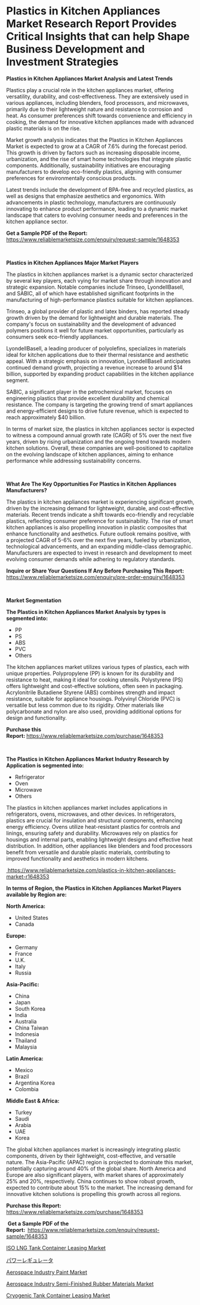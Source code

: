 <p><h1>Plastics in Kitchen Appliances Market Research Report Provides Critical Insights that can help Shape Business Development and Investment Strategies</h1></p><p><strong>Plastics in Kitchen Appliances Market Analysis and Latest Trends</strong></p>
<p><p>Plastics play a crucial role in the kitchen appliances market, offering versatility, durability, and cost-effectiveness. They are extensively used in various appliances, including blenders, food processors, and microwaves, primarily due to their lightweight nature and resistance to corrosion and heat. As consumer preferences shift towards convenience and efficiency in cooking, the demand for innovative kitchen appliances made with advanced plastic materials is on the rise.</p><p>Market growth analysis indicates that the Plastics in Kitchen Appliances Market is expected to grow at a CAGR of 7.6% during the forecast period. This growth is driven by factors such as increasing disposable income, urbanization, and the rise of smart home technologies that integrate plastic components. Additionally, sustainability initiatives are encouraging manufacturers to develop eco-friendly plastics, aligning with consumer preferences for environmentally conscious products.</p><p>Latest trends include the development of BPA-free and recycled plastics, as well as designs that emphasize aesthetics and ergonomics. With advancements in plastic technology, manufacturers are continuously innovating to enhance product performance, leading to a dynamic market landscape that caters to evolving consumer needs and preferences in the kitchen appliance sector.</p></p>
<p><strong>Get a Sample PDF of the Report:&nbsp;</strong> <a href="https://www.reliablemarketsize.com/enquiry/request-sample/1648353?utm_campaign=1125&utm_medium=2&utm_source=Github&utm_content=ia&utm_term=15102024&utm_id=plastics-in-kitchen-appliances">https://www.reliablemarketsize.com/enquiry/request-sample/1648353</a></p>
<p>&nbsp;</p>
<p><strong>Plastics in Kitchen Appliances Major Market Players</strong></p>
<p><p>The plastics in kitchen appliances market is a dynamic sector characterized by several key players, each vying for market share through innovation and strategic expansion. Notable companies include Trinseo, LyondellBasell, and SABIC, all of which have established significant footprints in the manufacturing of high-performance plastics suitable for kitchen appliances.</p><p>Trinseo, a global provider of plastic and latex binders, has reported steady growth driven by the demand for lightweight and durable materials. The company's focus on sustainability and the development of advanced polymers positions it well for future market opportunities, particularly as consumers seek eco-friendly appliances.</p><p>LyondellBasell, a leading producer of polyolefins, specializes in materials ideal for kitchen applications due to their thermal resistance and aesthetic appeal. With a strategic emphasis on innovation, LyondellBasell anticipates continued demand growth, projecting a revenue increase to around $14 billion, supported by expanding product capabilities in the kitchen appliance segment.</p><p>SABIC, a significant player in the petrochemical market, focuses on engineering plastics that provide excellent durability and chemical resistance. The company is targeting the growing trend of smart appliances and energy-efficient designs to drive future revenue, which is expected to reach approximately $40 billion.</p><p>In terms of market size, the plastics in kitchen appliances sector is expected to witness a compound annual growth rate (CAGR) of 5% over the next five years, driven by rising urbanization and the ongoing trend towards modern kitchen solutions. Overall, these companies are well-positioned to capitalize on the evolving landscape of kitchen appliances, aiming to enhance performance while addressing sustainability concerns.</p></p>
<p>&nbsp;</p>
<p><strong>What Are The Key Opportunities For Plastics in Kitchen Appliances Manufacturers?</strong></p>
<p><p>The plastics in kitchen appliances market is experiencing significant growth, driven by the increasing demand for lightweight, durable, and cost-effective materials. Recent trends indicate a shift towards eco-friendly and recyclable plastics, reflecting consumer preference for sustainability. The rise of smart kitchen appliances is also propelling innovation in plastic composites that enhance functionality and aesthetics. Future outlook remains positive, with a projected CAGR of 5-6% over the next five years, fueled by urbanization, technological advancements, and an expanding middle-class demographic. Manufacturers are expected to invest in research and development to meet evolving consumer demands while adhering to regulatory standards.</p></p>
<p><strong>Inquire or Share Your Questions If Any Before Purchasing This Report:</strong> <a href="https://www.reliablemarketsize.com/enquiry/pre-order-enquiry/1648353?utm_campaign=1125&utm_medium=2&utm_source=Github&utm_content=ia&utm_term=15102024&utm_id=plastics-in-kitchen-appliances">https://www.reliablemarketsize.com/enquiry/pre-order-enquiry/1648353</a></p>
<p>&nbsp;</p>
<p><strong>Market Segmentation</strong></p>
<p><strong>The Plastics in Kitchen Appliances Market Analysis by types is segmented into:</strong></p>
<p><ul><li>PP</li><li>PS</li><li>ABS</li><li>PVC</li><li>Others</li></ul></p>
<p><p>The kitchen appliances market utilizes various types of plastics, each with unique properties. Polypropylene (PP) is known for its durability and resistance to heat, making it ideal for cooking utensils. Polystyrene (PS) offers lightweight and cost-effective solutions, often seen in packaging. Acrylonitrile Butadiene Styrene (ABS) combines strength and impact resistance, suitable for appliance housings. Polyvinyl Chloride (PVC) is versatile but less common due to its rigidity. Other materials like polycarbonate and nylon are also used, providing additional options for design and functionality.</p></p>
<p><strong>Purchase this Report:&nbsp;</strong><a href="https://www.reliablemarketsize.com/purchase/1648353?utm_campaign=1125&utm_medium=2&utm_source=Github&utm_content=ia&utm_term=15102024&utm_id=plastics-in-kitchen-appliances">https://www.reliablemarketsize.com/purchase/1648353</a></p>
<p>&nbsp;</p>
<p><strong>The Plastics in Kitchen Appliances Market Industry Research by Application is segmented into:</strong></p>
<p><ul><li>Refrigerator</li><li>Oven</li><li>Microwave</li><li>Others</li></ul></p>
<p><p>The plastics in kitchen appliances market includes applications in refrigerators, ovens, microwaves, and other devices. In refrigerators, plastics are crucial for insulation and structural components, enhancing energy efficiency. Ovens utilize heat-resistant plastics for controls and linings, ensuring safety and durability. Microwaves rely on plastics for housings and internal parts, enabling lightweight designs and effective heat distribution. In addition, other appliances like blenders and food processors benefit from versatile and durable plastic materials, contributing to improved functionality and aesthetics in modern kitchens.</p></p>
<p><a href="https://www.reliablemarketsize.com/plastics-in-kitchen-appliances-market-r1648353?utm_campaign=1125&utm_medium=2&utm_source=Github&utm_content=ia&utm_term=15102024&utm_id=plastics-in-kitchen-appliances">&nbsp;https://www.reliablemarketsize.com/plastics-in-kitchen-appliances-market-r1648353</a></p>
<p><strong>In terms of Region, the Plastics in Kitchen Appliances Market Players available by Region are:</strong></p>
<p>
    <p> <strong> North America: </strong>
        <ul>
            <li>United States</li>
            <li>Canada</li>
        </ul>
        </p> 
    <p> <strong> Europe: </strong>
        <ul>
            <li>Germany</li>
            <li>France</li>
            <li>U.K.</li>
            <li>Italy</li>
            <li>Russia</li>
        </ul>
        </p> 
    <p> <strong> Asia-Pacific: </strong>
        <ul>
            <li>China</li>
            <li>Japan</li>
            <li>South Korea</li>
            <li>India</li>
            <li>Australia</li>
            <li>China Taiwan</li>
            <li>Indonesia</li>
            <li>Thailand</li>
            <li>Malaysia</li>
        </ul>
        </p> 
    <p> <strong> Latin America: </strong>
        <ul>
            <li>Mexico</li>
            <li>Brazil</li>
            <li>Argentina Korea</li>
            <li>Colombia</li>
        </ul>
        </p> 
    <p> <strong> Middle East & Africa: </strong>
        <ul>
            <li>Turkey</li>
            <li>Saudi</li>
            <li>Arabia</li>
            <li>UAE</li>
            <li>Korea</li>
        </ul>
    </p>
    </p>
<p><p>The global kitchen appliances market is increasingly integrating plastic components, driven by their lightweight, cost-effective, and versatile nature. The Asia-Pacific (APAC) region is projected to dominate this market, potentially capturing around 40% of the global share. North America and Europe are also significant players, with market shares of approximately 25% and 20%, respectively. China continues to show robust growth, expected to contribute about 15% to the market. The increasing demand for innovative kitchen solutions is propelling this growth across all regions.</p></p>
<p><strong>Purchase this Report: </strong><a href="https://www.reliablemarketsize.com/purchase/1648353?utm_campaign=1125&utm_medium=2&utm_source=Github&utm_content=ia&utm_term=15102024&utm_id=plastics-in-kitchen-appliances">https://www.reliablemarketsize.com/purchase/1648353</a></p>
<p>&nbsp;<strong>Get a Sample PDF of the Report:&nbsp;&nbsp;</strong><a href="https://www.reliablemarketsize.com/enquiry/request-sample/1648353?utm_campaign=1125&utm_medium=2&utm_source=Github&utm_content=ia&utm_term=15102024&utm_id=plastics-in-kitchen-appliances">https://www.reliablemarketsize.com/enquiry/request-sample/1648353</a></p>
<p><strong></strong></p>
<p><p><a href="https://github.com/giannabilliehph2/Market-Research-Report-List-1/blob/main/iso-lng-tank-container-leasing-market.md?utm_campaign=1125&utm_medium=2&utm_source=Github&utm_content=ia&utm_term=15102024&utm_id=plastics-in-kitchen-appliances">ISO LNG Tank Container Leasing Market</a></p><p><a href="https://github.com/mohamedbakry57/Market-Research-Report-List-6/blob/main/517411817900.md?utm_campaign=1125&utm_medium=2&utm_source=Github&utm_content=ia&utm_term=15102024&utm_id=plastics-in-kitchen-appliances">パワーレギュレータ</a></p><p><a href="https://www.linkedin.com/pulse/aerospace-industry-paint-market-segmentation-in-depth-analysis-rjb1e?trk=public_post_embed_feed-article-content&utm_campaign=1125&utm_medium=2&utm_source=Github&utm_content=ia&utm_term=15102024&utm_id=plastics-in-kitchen-appliances">Aerospace Industry Paint Market</a></p><p><a href="https://www.linkedin.com/pulse/future-aerospace-industry-semi-finished-rubber-materials-qd77e?trk=public_post_embed_feed-article-content&utm_campaign=1125&utm_medium=2&utm_source=Github&utm_content=ia&utm_term=15102024&utm_id=plastics-in-kitchen-appliances">Aerospace Industry Semi-Finished Rubber Materials Market</a></p><p><a href="https://github.com/gracia2ucahee/Market-Research-Report-List-1/blob/main/cryogenic-tank-container-leasing-market.md?utm_campaign=1125&utm_medium=2&utm_source=Github&utm_content=ia&utm_term=15102024&utm_id=plastics-in-kitchen-appliances">Cryogenic Tank Container Leasing Market</a></p></p>
